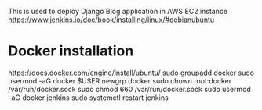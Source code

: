 This is used to deploy Django Blog application in AWS EC2 instance
https://www.jenkins.io/doc/book/installing/linux/#debianubuntu

# Docker installation
https://docs.docker.com/engine/install/ubuntu/
sudo groupadd docker
sudo usermod -aG docker $USER
newgrp docker
sudo chown root:docker /var/run/docker.sock
sudo chmod 660 /var/run/docker.sock
sudo usermod -aG docker jenkins
sudo systemctl restart jenkins
